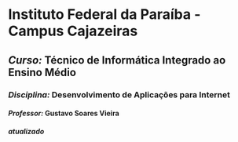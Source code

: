 # Instituto Federal da Paraíba - Campus Cajazeiras

## *Curso:* Técnico de Informática Integrado ao Ensino Médio

### *Disciplina:* Desenvolvimento de Aplicações para Internet

#### *Professor:* Gustavo Soares Vieira

#### *atualizado*
 
